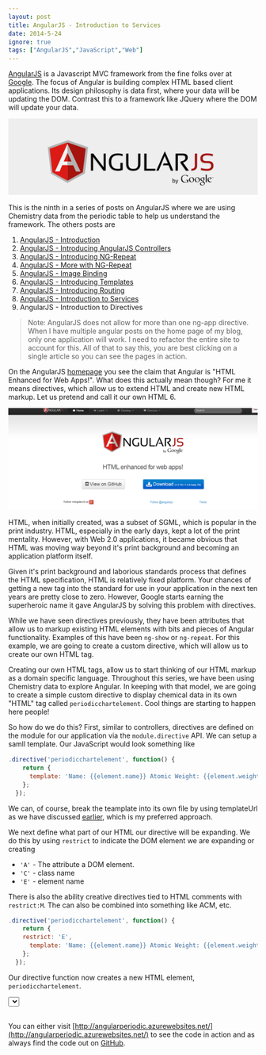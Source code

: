 ```yaml
---
layout: post
title: AngularJS - Introduction to Services
date: 2014-5-24
ignore: true
tags: ["AngularJS","JavaScript","Web"]
---
```

 
[AngularJS](http://www.angularjs.org) is a Javascript MVC framework from the fine folks over at
[Google](http://www.google.com). The focus of Angular is building complex
 HTML based client applications. Its design philosophy is data first, where your data will be updating the DOM.
 Contrast this to a framework like JQuery where the DOM will update your data.

![AngularJS Logo](angularLogo.png)

This is the ninth in a series of posts on AngularJS where we are using Chemistry data from the periodic table
to help us understand the framework. The others posts are

1. [AngularJS - Introduction](http://www.jptacek.com/2013/10/angularjs-introduction/)
2. [AngularJS - Introducing AngularJS Controllers](http://www.jptacek.com/2013/10/introducing-angularjs-controllers/)
3. [AngularJS - Introducing NG-Repeat](http://www.jptacek.com/2013/10/angularjs-introducing-ng-repeat/)
4. [AngularJS - More with NG-Repeat](http://www.jptacek.com/2014/01/angularjs-further-with-ng-repeat/)
5. [AngularJS - Image Binding](http://www.jptacek.com/2014/01/angularjs-lou-reed/)
6. [AngularJS - Introducing Templates](http://www.jptacek.com/2014/02/angularJS-templates/)
7. [AngularJS - Introducing Routing](http://www.jptacek.com/2014/02/angularJS-IntroToRouting/)
8. [AngularJS - Introduction to Services](http://www.jptacek.com/2014/05/angularJS-Intro-To-Services/)
9. AngularJS - Introduction to Directives

>Note: AngularJS does not allow for more than one ng-app directive. When I have multiple angular posts on
the home page of my blog, only one application will work. I need to refactor the entire site to account for
this. All of that to say this, you are best clicking on a single article so you can see the pages in action.

On the AngularJS [homepage](https://angularjs.org/) you see the claim that Angular is "HTML Enhanced for Web Apps!".
What does this actually mean though? For me it means directives, which allow us to extend HTML and create new HTML
markup. Let us pretend and call it our own HTML 6.

![AngularJS HomePage](htmlEnhanced.png)

HTML, when initially created, was a subset of SGML, which is popular in the print industry. HTML, especially in the early
days, kept a lot of the print mentality. However, with Web 2.0 applications, it became obvious that HTML was moving way
beyond it's print background and becoming an application platform itself. 

Given it's print background and laborious standards process that defines the HTML specification, HTML is relatively fixed 
platform. Your chances of getting a new tag into the standard for use in your application in the next ten years are 
pretty close to zero. However, Google starts earning the superheroic name it gave AngularJS by solving this problem with 
directives.

While we have seen directives previously, they have been attributes that allow us to markup existing HTML elements with
bits and pieces of Angular functionality. Examples of this have been ``ng-show`` or ``ng-repeat``. For this example, we are
going to create a custom directive, which will allow us to create our own HTML tag. 

Creating our own HTML tags, allow us to 
start thinking of our HTML markup as a domain specific language. Throughout this series, we have been using Chemistry data
to explore Angular. In keeping with that model, we are going to create a simple custom directive to display chemical 
data in its own "HTML" tag called ``periodicchartelement``. Cool things are starting to happen here people!

So how do we do this? First, similar to controllers, directives are defined on the module for our application via the 
``module.directive`` API. We can setup a samll template. Our JavaScript would look something like

```javascript
.directive('periodicchartelement', function() {
    return {
      template: 'Name: {{element.name}} Atomic Weight: {{element.weight}}'
    };
  });
```

We can, of course, break the teamplate into its own file by using templateUrl as we have discussed 
[earlier](http://www.jptacek.com/2014/02/angularJS-templates/), which is my preferred approach.

We next define what part of our HTML our directive will be expanding. We do this by using ``restrict`` to 
indicate the DOM element we are expanding or creating
* ``'A'`` - The attribute a DOM element. <div periodicchartelement="element">
* ``'C'`` - class name 
* ``'E'`` - element name <periodicchartelement></periodicchartelement>

There is also the ability creative directives tied to HTML comments with ``restrict:M``. The can also be combined into
something like ACM, etc.

```javascript
.directive('periodicchartelement', function() {
    return {        
    restrict: 'E',
      template: 'Name: {{element.name}} Atomic Weight: {{element.weight}}'
    };
  });
```

Our directive function now creates a new HTML element, ``periodicchartelement``. 

<div id="app" ng-app="chemistryApp">
    <div id="app" ng-controller="chemistryController">
    <div class="row">
            <select ng-model="periodicElement"  ng-options="e.name for e in elements" ng-click="updateController(periodicElement)"></select><br />
            </div>
            <div class="row">
                &nbsp;
            </div>
            <div class="row">
                <periodicchartelement element="periodicElement" csstypeclass="getCssClassElement"></periodicchartelement>
            </div>
    </div>
</div>


You can either visit [http://angularperiodic.azurewebsites.net/](http://angularperiodic.azurewebsites.net/) to see the code in action and
as always find the code out on [GitHub](https://github.com/jptacek/AngularPeriodic).


<script type="text/javascript" src="/2014/05/angularJS-intro-to-directives/js/chemistryApp.js"></script>
<script type="text/javascript" src="/2014/05/angularJS-intro-to-directives/js/chemistryController.js"></script>
<script type="text/javascript" src="/2014/05/angularJS-intro-to-directives/js/chemistryService.js"></script>
<script type="text/javascript" src="/2014/05/angularJS-intro-to-directives/js/chemistryDirective.js"></script>


